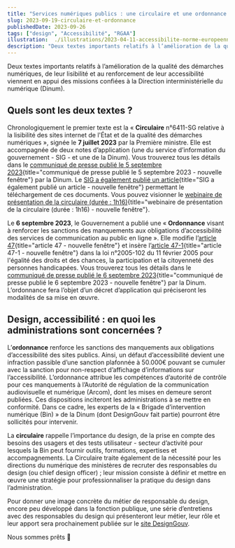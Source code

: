 ```yaml
---
title: "Services numériques publics : une circulaire et une ordonnance pour renforcer l’accessibilité et le design"
slug: 2023-09-19-circulaire-et-ordonnance
publishedDate: 2023-09-26
tags: ["design", "Accessibilité", "RGAA"]
illustration:  ./illustrations/2023-04-11-accessibilite-norme-europeenne-francais.png
description: "Deux textes importants relatifs à l’amélioration de la qualité des démarches numériques, de leur lisibilité et au renforcement de leur accessibilité viennent en appui des missions confiées à la Direction interministérielle du numérique (Dinum)."
---
```


<p class="fr-text--lead">Deux textes importants relatifs à l’amélioration de la qualité des démarches numériques, de leur lisibilité et au renforcement de leur accessibilité viennent en appui des missions confiées à la Direction interministérielle du numérique (Dinum).</p>


## Quels sont les deux textes&nbsp;?

Chronologiquement le premier texte est la «&nbsp;**Circulaire** n°6411-SG relative à la lisibilité des sites internet de l'État et de la qualité des démarches numériques&nbsp;», signée le **7 juillet 2023** par la Première ministre. Elle est accompagnée de deux notes d’application (une du service d’information du gouvernement - SIG - et une de la Dinum). Vous trouverez tous les détails dans le [communiqué de presse publié le 5 septembre 2023](https://www.numerique.gouv.fr/espace-presse/services-numeriques-publics-circulaire-premiere-ministre/){title="communiqué de presse publié le 5 septembre 2023 - nouvelle fenêtre"} par la Dinum. Le [SIG a également publié un article](https://www.systeme-de-design.gouv.fr/a-propos/articles/circulaire-d-application/){title="SIG a également publié un article - nouvelle fenêtre"} permettant le téléchargement de ces documents. Vous pouvez visionner le [webinaire de présentation de la circulaire (durée : 1h16)](https://vimeo.com/846954419/a95cc7b784){title="webinaire de présentation de la circulaire (durée : 1h16) - nouvelle fenêtre"}.  

Le **6 septembre 2023**, le Gouvernement a publié une «&nbsp;**Ordonnance** visant à renforcer les sanctions des manquements aux obligations d’accessibilité des services de communication au public en ligne&nbsp;». Elle modifie l’[article 47](https://www.legifrance.gouv.fr/loda/article_lc/LEGIARTI000037388867/){title="article 47 - nouvelle fenêtre"} et insère l’[article 47-1](https://www.legifrance.gouv.fr/loda/article_lc/LEGIARTI000048050174/2023-09-08){title="article 47-1 - nouvelle fenêtre"} dans la loi n°2005-102 du 11 février 2005 pour l'égalité des droits et des chances, la participation et la citoyenneté des personnes handicapées. Vous trouverez tous les détails dans le [communiqué de presse publié le 6 septembre 2023](https://www.numerique.gouv.fr/espace-presse/accessibilite-numerique-a-100-percent-le-gouvernement-passe-a-la-vitesse-superieure-et-presente-une-ordonnance-visant-a-controler-laccessibilite-des-sites-des-administrations-publiques-a-compter-2024/){title="communiqué de presse publié le 6 septembre 2023 - nouvelle fenêtre"} par la Dinum. L’ordonnance fera l’objet d’un décret d’application qui préciseront les modalités de sa mise en œuvre.

## Design, accessibilité&nbsp;: en quoi les administrations sont concernées&nbsp;?

L’**ordonnance** renforce les sanctions des manquements aux obligations d’accessibilité des sites publics. Ainsi, un défaut d’accessibilité devient une infraction passible d’une sanction plafonnée à 50.000€ pouvant se cumuler avec la sanction pour non-respect d’affichage d’informations sur l’accessibilité. L’ordonnance attribue les compétences d’autorité de contrôle pour ces manquements à l’Autorité de régulation de la communication audiovisuelle et numérique (Arcom), dont les mises en demeure seront publiées. Ces dispositions inciteront les administrations à se mettre en conformité. Dans ce cadre, les experts de la «&nbsp;Brigade d’intervention numérique (Bin)&nbsp;» de la Dinum (dont DesignGouv fait partie) pourront être sollicités pour intervenir.

La **circulaire** rappelle l’importance du design, de la prise en compte des besoins des usagers et des tests utilisateur - secteur d’activité pour lesquels la Bin peut fournir outils, formations, expertises et accompagnements. La Circulaire traite également de la nécessité pour les directions du numérique des ministères de recruter des responsables du design (ou chief design officer)&nbsp;; leur mission consiste à définir et mettre en œuvre une stratégie pour professionnaliser la pratique du design dans l’administration.

Pour donner une image concrète du métier de responsable du design, encore peu développé dans la fonction publique, une série d’entretiens avec des responsables du design qui présenteront leur métier, leur rôle et leur apport sera prochainement publiée sur le [site DesignGouv](/).

Nous sommes prêts 🙂
